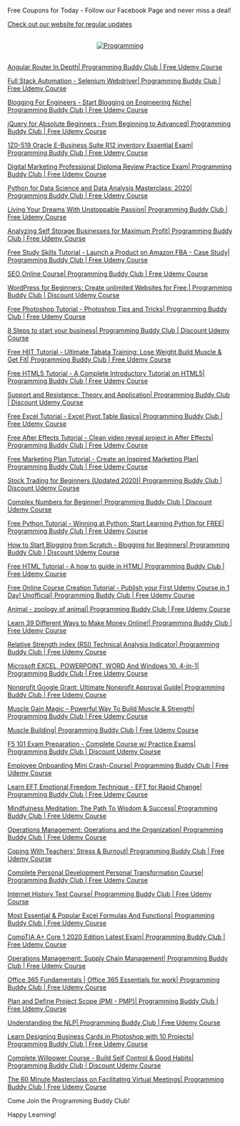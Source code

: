 Free Coupons for Today - Follow our Facebook Page and never miss a deal!

[Check out our website for regular updates](https://bit.ly/FreeOnlineCoursesGithub)

<p align=center>
  <br>
  <a href=https://bit.ly/FreeOnlineCoursesGithub target=_blank title=Programming Buddy Club Free Online Courses>
    <img src=https://i.imgur.com/aE2TLHF.png alt=Programming Buddy Club Free Online Courses>
  </a>
  <br>
  <br>
</p>

[Angular Router In Depth| Programming Buddy Club | Free Udemy Course](https://www.programmingbuddy.club/2020/07/angular-router-in-depth-programming.html)

[Full Stack Automation - Selenium Webdriver| Programming Buddy Club | Free Udemy Course](https://www.programmingbuddy.club/2020/05/full-stack-automation-selenium.html)

[Blogging For Engineers - Start Blogging on Engineering Niche| Programming Buddy Club | Free Udemy Course](https://www.programmingbuddy.club/2020/07/blogging-for-engineers-start-blogging.html)

[jQuery for Absolute Beginners : From Beginning to Advanced| Programming Buddy Club | Free Udemy Course](https://www.programmingbuddy.club/2020/04/the-complete-jquery-course-from.html)

[1Z0-519 Oracle E-Business Suite R12 inventory Essential Exam| Programming Buddy Club | Free Udemy Course](https://www.programmingbuddy.club/2020/07/1z0-519-oracle-e-business-suite-r12.html)

[Digital Marketing Professional Diploma Review Practice Exam| Programming Buddy Club | Free Udemy Course](https://www.programmingbuddy.club/2020/07/digital-marketing-professional-diploma.html)

[Python for Data Science and Data Analysis Masterclass: 2020| Programming Buddy Club | Free Udemy Course](https://www.programmingbuddy.club/2020/06/python-for-data-science-and-data.html)

[Living Your Dreams With Unstoppable Passion| Programming Buddy Club | Free Udemy Course](https://www.programmingbuddy.club/2020/07/living-your-dreams-with-unstoppable.html)

[Analyzing Self Storage Businesses for Maximum Profit| Programming Buddy Club | Free Udemy Course](https://www.programmingbuddy.club/2020/07/analyzing-self-storage-businesses-for.html)

[Free Study Skills Tutorial - Launch a Product on Amazon FBA - Case Study| Programming Buddy Club | Free Udemy Course](https://www.programmingbuddy.club/2020/05/free-study-skills-tutorial-launch.html)

[SEO Online Course| Programming Buddy Club | Free Udemy Course](https://www.programmingbuddy.club/2020/05/seo-online-course-programming-buddy.html)

[WordPress for Beginners: Create unlimited Websites for Free.| Programming Buddy Club | Discount Udemy Course](https://www.programmingbuddy.club/2020/01/wordpress-for-beginners-create_25.html)

[Free Photoshop Tutorial - Photoshop Tips and Tricks| Programming Buddy Club | Free Udemy Course](https://www.programmingbuddy.club/2020/04/free-photoshop-tutorial-photoshop-tips.html)

[8 Steps to start your business| Programming Buddy Club | Discount Udemy Course](https://www.programmingbuddy.club/2020/04/8-steps-to-start-your-business.html)

[Free HIIT Tutorial - Ultimate Tabata Training: Lose Weight,Build Muscle & Get Fit| Programming Buddy Club | Free Udemy Course](https://www.programmingbuddy.club/2020/04/free-hiit-tutorial-ultimate-tabata.html)

[Free HTML5 Tutorial - A Complete Introductory Tutorial on HTML5| Programming Buddy Club | Free Udemy Course](https://www.programmingbuddy.club/2020/04/free-html5-tutorial-complete.html)

[Support and Resistance: Theory and Application| Programming Buddy Club | Discount Udemy Course](https://www.programmingbuddy.club/2020/04/free-technical-analysis-tutorial.html)

[Free Excel Tutorial - Excel Pivot Table Basics| Programming Buddy Club | Free Udemy Course](https://www.programmingbuddy.club/2020/04/free-excel-tutorial-excel-pivot-table.html)

[Free After Effects Tutorial - Clean video reveal project in After Effects| Programming Buddy Club | Free Udemy Course](https://www.programmingbuddy.club/2020/04/free-after-effects-tutorial-clean-video.html)

[Free Marketing Plan Tutorial - Create an Inspired Marketing Plan| Programming Buddy Club | Free Udemy Course](https://www.programmingbuddy.club/2020/04/free-marketing-plan-tutorial-create.html)

[Stock Trading for Beginners (Updated 2020)| Programming Buddy Club | Discount Udemy Course](https://www.programmingbuddy.club/2020/04/free-stock-trading-tutorial-stock.html)

[Complex Numbers for Beginner| Programming Buddy Club | Discount Udemy Course](https://www.programmingbuddy.club/2020/04/free-complex-numbers-tutorial-complex.html)

[Free Python Tutorial - Winning at Python: Start Learning Python for FREE| Programming Buddy Club | Free Udemy Course](https://www.programmingbuddy.club/2020/04/free-python-tutorial-winning-at-python.html)

[How to Start Blogging from Scratch - Blogging for Beginners| Programming Buddy Club | Discount Udemy Course](https://www.programmingbuddy.club/2020/04/free-blogging-tutorial-how-to-start.html)

[Free HTML Tutorial - A how to guide in HTML| Programming Buddy Club | Free Udemy Course](https://www.programmingbuddy.club/2020/04/free-html-tutorial-how-to-guide-in-html.html)

[Free Online Course Creation Tutorial - Publish your First Udemy Course in 1 Day! Unofficial| Programming Buddy Club | Free Udemy Course](https://www.programmingbuddy.club/2020/04/free-online-course-creation-tutorial.html)

[Animal - zoology of animal| Programming Buddy Club | Free Udemy Course](https://www.programmingbuddy.club/2020/07/animal-zoology-of-animal-programming.html)

[Learn 39 Different Ways to Make Money Online!| Programming Buddy Club | Free Udemy Course](https://www.programmingbuddy.club/2020/07/learn-39-different-ways-to-make-money.html)

[Relative Strength index (RSI) Technical Analysis Indicator| Programming Buddy Club | Free Udemy Course](https://www.programmingbuddy.club/2020/07/relative-strength-index-rsi-technical.html)

[Microsoft EXCEL, POWERPOINT, WORD And Windows 10. 4-in-1| Programming Buddy Club | Free Udemy Course](https://www.programmingbuddy.club/2020/07/microsoft-excel-powerpoint-word-and.html)

[Nonprofit Google Grant: Ultimate Nonprofit Approval Guide| Programming Buddy Club | Free Udemy Course](https://www.programmingbuddy.club/2020/07/nonprofit-google-grant-ultimate.html)

[Muscle Gain Magic – Powerful Way To Build Muscle & Strength| Programming Buddy Club | Free Udemy Course](https://www.programmingbuddy.club/2020/07/muscle-gain-magic-powerful-way-to-build.html)

[Muscle Building| Programming Buddy Club | Free Udemy Course](https://www.programmingbuddy.club/2020/07/muscle-building-programming-buddy-club.html)

[F5 101 Exam Preparation - Complete Course w/ Practice Exams| Programming Buddy Club | Discount Udemy Course](https://www.programmingbuddy.club/2020/07/f5-101-exam-preparation-complete-course.html)

[Employee Onboarding Mini Crash-Course| Programming Buddy Club | Free Udemy Course](https://www.programmingbuddy.club/2020/07/employee-onboarding-mini-crash-course.html)

[Learn EFT Emotional Freedom Technique - EFT for Rapid Change| Programming Buddy Club | Free Udemy Course](https://www.programmingbuddy.club/2020/07/learn-eft-emotional-freedom-technique.html)

[Mindfulness Meditation: The Path To Wisdom & Success| Programming Buddy Club | Free Udemy Course](https://www.programmingbuddy.club/2020/07/mindfulness-meditation-path-to-wisdom.html)

[Operations Management: Operations and the Organization| Programming Buddy Club | Free Udemy Course](https://www.programmingbuddy.club/2020/07/operations-management-operations-and.html)

[Coping With Teachers' Stress & Burnout| Programming Buddy Club | Free Udemy Course](https://www.programmingbuddy.club/2020/07/coping-with-teachers-stress-burnout.html)

[Complete Personal Development Personal Transformation Course| Programming Buddy Club | Free Udemy Course](https://www.programmingbuddy.club/2020/04/complete-personal-development-personal.html)

[Internet History Test Course| Programming Buddy Club | Free Udemy Course](https://www.programmingbuddy.club/2020/07/internet-history-test-course.html)

[Most Essential & Popular Excel Formulas And Functions| Programming Buddy Club | Free Udemy Course](https://www.programmingbuddy.club/2020/07/most-essential-popular-excel-formulas.html)

[CompTIA A+ Core 1 2020 Edition Latest Exam| Programming Buddy Club | Free Udemy Course](https://www.programmingbuddy.club/2020/07/comptia-core-1-2020-edition-latest-exam.html)

[Operations Management: Supply Chain Management| Programming Buddy Club | Free Udemy Course](https://www.programmingbuddy.club/2020/07/operations-management-supply-chain.html)

[Office 365 Fundamentals | Office 365 Essentials for work| Programming Buddy Club | Free Udemy Course](https://www.programmingbuddy.club/2020/07/office-365-fundamentals-office-365.html)

[Plan and Define Project Scope (PMI - PMP)| Programming Buddy Club | Free Udemy Course](https://www.programmingbuddy.club/2020/07/plan-and-define-project-scope-pmi-pmp.html)

[Understanding the NLP| Programming Buddy Club | Free Udemy Course](https://www.programmingbuddy.club/2020/07/understanding-nlp-programming-buddy.html)

[Learn Designing Business Cards in Photoshop with 10 Projects| Programming Buddy Club | Free Udemy Course](https://www.programmingbuddy.club/2020/07/learn-designing-business-cards-in.html)

[Complete Willpower Course - Build Self Control & Good Habits| Programming Buddy Club | Discount Udemy Course](https://www.programmingbuddy.club/2020/07/complete-willpower-course-build-self.html)

[The 60 Minute Masterclass on Facilitating Virtual Meetings| Programming Buddy Club | Free Udemy Course](https://www.programmingbuddy.club/2020/07/the-60-minute-masterclass-on.html)

Come Join the Programming Buddy Club!

Happy Learning!
